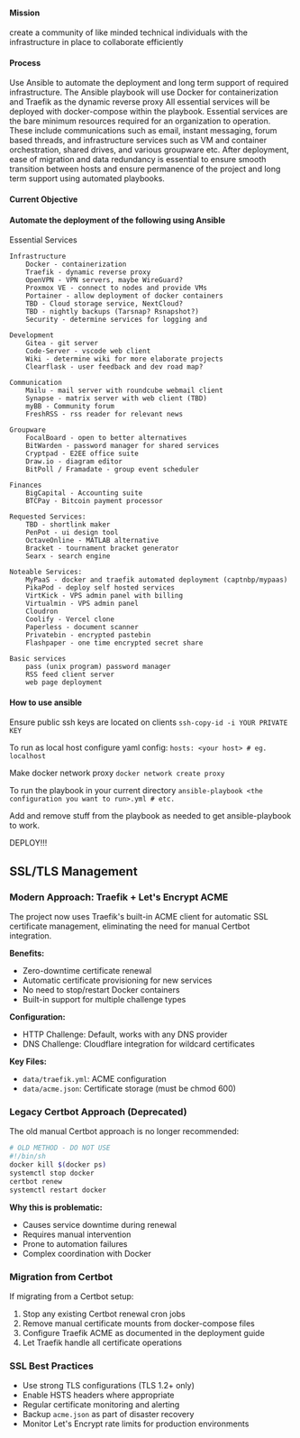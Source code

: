 #### Mission
create a community of like minded technical individuals with the infrastructure in place to collaborate efficiently

#### Process
Use Ansible to automate the deployment and long term support of required infrastructure.
The Ansible playbook will use Docker for containerization and Traefik as the dynamic reverse proxy
All essential services will be deployed with docker-compose within the playbook.
Essential services are the bare minimum resources required for an organization to operation.
These include communications such as email, instant messaging, forum based threads, and infrastructure services such as VM and container orchestration, shared drives, and various groupware etc.
After deployment, ease of migration and data redundancy is essential to ensure smooth transition between hosts and ensure permanence of the project and long term support using automated playbooks.

#### Current Objective

#### Automate the deployment of the following using Ansible
 Essential Services

    Infrastructure
        Docker - containerization
        Traefik - dynamic reverse proxy
        OpenVPN - VPN servers, maybe WireGuard?
        Proxmox VE - connect to nodes and provide VMs
        Portainer - allow deployment of docker containers
        TBD - Cloud storage service, NextCloud?
        TBD - nightly backups (Tarsnap? Rsnapshot?)
        Security - determine services for logging and 
    
    Development
        Gitea - git server
        Code-Server - vscode web client
        Wiki - determine wiki for more elaborate projects
        Clearflask - user feedback and dev road map?

    Communication
        Mailu - mail server with roundcube webmail client
        Synapse - matrix server with web client (TBD)
        myBB - Community forum
        FreshRSS - rss reader for relevant news

    Groupware
        FocalBoard - open to better alternatives
        BitWarden - password manager for shared services
        Cryptpad - E2EE office suite
        Draw.io - diagram editor
        BitPoll / Framadate - group event scheduler

    Finances
        BigCapital - Accounting suite
        BTCPay - Bitcoin payment processor
    
    Requested Services:
        TBD - shortlink maker
        PenPot - ui design tool
        OctaveOnline - MATLAB alternative
        Bracket - tournament bracket generator
        Searx - search engine

    Noteable Services:
        MyPaaS - docker and traefik automated deployment (captnbp/mypaas)
        PikaPod - deploy self hosted services
        VirtKick - VPS admin panel with billing
        Virtualmin - VPS admin panel
        Cloudron
        Coolify - Vercel clone
        Paperless - document scanner 
        Privatebin - encrypted pastebin
        Flashpaper - one time encrypted secret share

    Basic services
        pass (unix program) password manager
        RSS feed client server
        web page deployment

#### How to use ansible
Ensure public ssh keys are located on clients
`ssh-copy-id -i YOUR PRIVATE KEY`

To run as local host configure yaml config:
`hosts: <your host> # eg. localhost`

Make docker network proxy
`docker network create proxy`

To run the playbook in your current directory
`ansible-playbook <the configuration you want to run>.yml # etc.`

Add and remove stuff from the playbook as needed to get ansible-playbook to work.

DEPLOY!!!

## SSL/TLS Management

### Modern Approach: Traefik + Let's Encrypt ACME

The project now uses Traefik's built-in ACME client for automatic SSL certificate management, eliminating the need for manual Certbot integration.

**Benefits:**
- Zero-downtime certificate renewal
- Automatic certificate provisioning for new services
- No need to stop/restart Docker containers
- Built-in support for multiple challenge types

**Configuration:**
- HTTP Challenge: Default, works with any DNS provider
- DNS Challenge: Cloudflare integration for wildcard certificates

**Key Files:**
- `data/traefik.yml`: ACME configuration
- `data/acme.json`: Certificate storage (must be chmod 600)

### Legacy Certbot Approach (Deprecated)

The old manual Certbot approach is no longer recommended:

```bash
# OLD METHOD - DO NOT USE
#!/bin/sh
docker kill $(docker ps)
systemctl stop docker
certbot renew
systemctl restart docker
```

**Why this is problematic:**
- Causes service downtime during renewal
- Requires manual intervention
- Prone to automation failures
- Complex coordination with Docker

### Migration from Certbot

If migrating from a Certbot setup:
1. Stop any existing Certbot renewal cron jobs
2. Remove manual certificate mounts from docker-compose files
3. Configure Traefik ACME as documented in the deployment guide
4. Let Traefik handle all certificate operations

### SSL Best Practices

- Use strong TLS configurations (TLS 1.2+ only)
- Enable HSTS headers where appropriate
- Regular certificate monitoring and alerting
- Backup `acme.json` as part of disaster recovery
- Monitor Let's Encrypt rate limits for production environments
